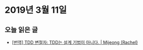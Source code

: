 # 2019년 3월 11일

## 오늘 읽은 글

* [[번역] TDD 변절자: TDD는 설계 기법이 아니다. | Mijeong (Rachel)](https://medium.com/@mjspring/%EB%B2%88%EC%97%AD-tdd-%EB%B3%80%EC%A0%88%EC%9E%90-tdd%EB%8A%94-%EC%84%A4%EA%B3%84-%EA%B8%B0%EB%B2%95%EC%9D%B4-%EC%95%84%EB%8B%88%EB%8B%A4-2519b05474d0)
